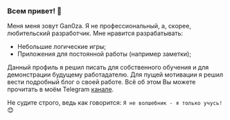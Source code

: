 ### Всем привет! 👋

Меня меня зовут Gan0za. Я не профессиональный, а, скорее, любительский разработчик. Мне нравится разрабатывать:
- Небольшие логические игры; 
- Приложения для постоянной работы (например заметки);

Данный профиль я решил писать для собственного обучения и для демонстрации будущему работадателю. Для пущей мотивации я решил вести подробный блог о своей работе. Всё об этом Вы можете прочитать в моём Telegram [канале](t.me/Gan0zaProjects). 

Не судите строго, ведь как говорится: `Я не волшебник - я только учусь!` 😊
